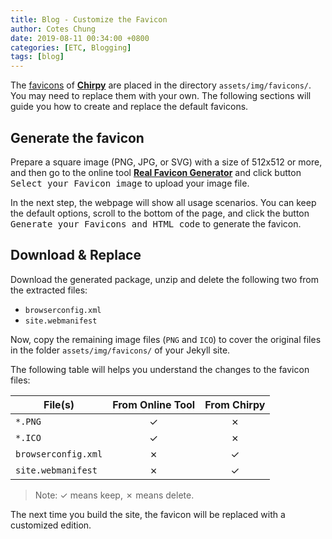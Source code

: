 ```yaml
---
title: Blog - Customize the Favicon
author: Cotes Chung
date: 2019-08-11 00:34:00 +0800
categories: [ETC, Blogging]
tags: [blog]
---
```


The [favicons](https://www.favicon-generator.org/about/) of [**Chirpy**](https://github.com/cotes2020/jekyll-theme-chirpy/) are placed in the directory `assets/img/favicons/`. You may need to replace them with your own. The following sections will guide you how to create and replace the default favicons.

## Generate the favicon

Prepare a square image (PNG, JPG, or SVG) with a size of 512x512 or more, and then go to the online tool [**Real Favicon Generator**](https://realfavicongenerator.net/) and click button <kbd>Select your Favicon image</kbd> to upload your image file.

In the next step, the webpage will show all usage scenarios. You can keep the default options, scroll to the bottom of the page, and click the button <kbd>Generate your Favicons and HTML code</kbd> to generate the favicon.

## Download & Replace

Download the generated package, unzip and delete the following two from the extracted files:

- `browserconfig.xml`
- `site.webmanifest`

Now, copy the remaining image files (`PNG` and `ICO`) to cover the original files in the folder `assets/img/favicons/` of your Jekyll site.

The following table will helps you understand the changes to the favicon files:

| File(s)             | From Online Tool | From Chirpy |
| ------------------- | :--------------: | :---------: |
| `*.PNG`             |        ✓         |      ✗      |
| `*.ICO`             |        ✓         |      ✗      |
| `browserconfig.xml` |        ✗         |      ✓      |
| `site.webmanifest`  |        ✗         |      ✓      |

> Note: ✓ means keep, ✗ means delete.

The next time you build the site, the favicon will be replaced with a customized edition.
